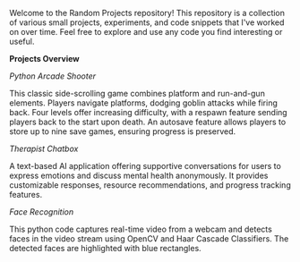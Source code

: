 Welcome to the Random Projects repository! This repository is a collection of various small projects, experiments, and code snippets that I've worked on over time. Feel free to explore and use any code you find interesting or useful.

**Projects Overview**


*Python Arcade Shooter*

This classic side-scrolling game combines platform and run-and-gun elements. Players navigate platforms, dodging goblin attacks while firing back. Four levels offer increasing difficulty, with a respawn feature sending players back to the start upon death. An autosave feature allows players to store up to nine save games, ensuring progress is preserved.


*Therapist Chatbox*

A text-based AI application offering supportive conversations for users to express emotions and discuss mental health anonymously. It provides customizable responses, resource recommendations, and progress tracking features.

*Face Recognition*

This python code captures real-time video from a webcam and detects faces in the video stream using OpenCV and Haar Cascade Classifiers. The detected faces are highlighted with blue rectangles.
